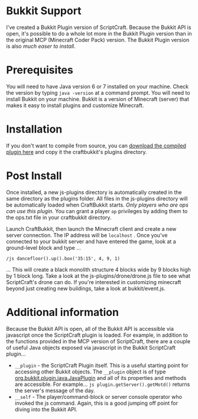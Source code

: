 Bukkit Support
==============

I've created a Bukkit Plugin version of ScriptCraft. Because the Bukkit API is open, it's possible to do a whole lot more in the Bukkit Plugin version than in the original MCP (Minecraft Coder Pack) version.
The Bukkit Plugin version is also *much easer to install*.

Prerequisites
=============
You will need to have Java version 6 or 7 installed on your machine. Check the version by typing `java -version` at a command prompt.
You will need to install Bukkit on your machine. Bukkit is a version of Minecraft (server) that makes it easy to install plugins and customize Minecraft.

Installation
============
If you don't want to compile from source, you can [download the compiled plugin here][dl] and copy it the craftbukkit's plugins directory.

Post Install
============
Once installed, a new js-plugins directory is automatically created in the same directory as the plugins folder.
All files in the js-plugins directory will be automatically loaded when CraftBukkit starts.
*Only players who are ops can use this plugin.* You can grant a player `op` privileges by adding them to the ops.txt file in your craftbukkit directory.

Launch CraftBukkit, then launch the Minecraft client and create a new server connection. The IP address will be `localhost` . Once you've connected to your bukkit server and have entered the game, look at a ground-level block and type ...

    /js dancefloor().up().box('35:15', 4, 9, 1)

... This will create a black monolith structure 4 blocks wide by 9 blocks high by 1 block long.
Take a look at the js-plugins/drone/drone.js file to see what ScriptCraft's drone can do.
If you're interested in customizing minecraft beyond just creating new buildings, take a look at bukkit/event.js.

Additional information
======================
Because the Bukkit API is open, all of the Bukkit API is accessible via javascript once the ScriptCraft plugin is loaded. For example, in addition to the functions provided in the MCP version of ScriptCraft, there are a couple of useful Java objects exposed via javascript in the Bukkit ScriptCraft plugin...

 * `__plugin` - the ScriptCraft Plugin itself. This is a useful starting point for accessing other Bukkit objects. The `__plugin` object is of type [org.bukkit.plugin.java.JavaPlugin][api] and all of its properties and methods are accessible. For example... `js plugin.getServer().getMotd()` returns the server's message of the day.
 * `__self` - The player/command-block or server console operator who invoked the js command. Again, this is a good jumping off point for diving into the Bukkit API.

[dl]: http://walterhiggins.net/blog/files/scriptcraft.jar
[api]: http://jd.bukkit.org/apidocs/org/bukkit/plugin/java/JavaPlugin.html
